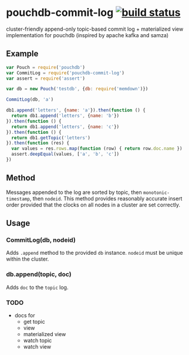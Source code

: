# pouchdb-commit-log [![build status](https://secure.travis-ci.org/nrw/pouchdb-commit-log.png)](http://travis-ci.org/nrw/pouchdb-commit-log)

cluster-friendly append-only topic-based commit log + materialized view implementation for pouchdb (inspired by apache kafka and samza)

## Example

```js
var Pouch = require('pouchdb')
var CommitLog = require('pouchdb-commit-log')
var assert = require('assert')

var db = new Pouch('testdb', {db: require('memdown')})

CommitLog(db, 'a')

db1.append('letters', {name: 'a'}).then(function () {
  return db1.append('letters', {name: 'b'})
}).then(function () {
  return db1.append('letters', {name: 'c'})
}).then(function () {
  return db1.getTopic('letters')
}).then(function (res) {
  var values = res.rows.map(function (row) { return row.doc.name })
  assert.deepEqual(values, ['a', 'b', 'c'])
})
```

## Method

Messages appended to the log are sorted by topic, then `monotonic-timestamp`,
then `nodeid`. This method provides reasonably accurate insert order provided
that the clocks on all nodes in a cluster are set correctly.

## Usage

### CommitLog(db, nodeid)

Adds `.append` method to the provided `db` instance. `nodeid` must be unique
within the cluster.

### db.append(topic, doc)

Adds `doc` to the `topic` log.

### TODO

- docs for
  - get topic
  - view
  - materialized view
  - watch topic
  - watch view
